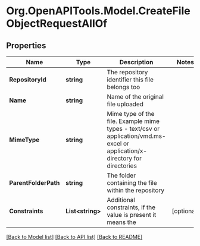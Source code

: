 
# Org.OpenAPITools.Model.CreateFileObjectRequestAllOf

## Properties

Name | Type | Description | Notes
------------ | ------------- | ------------- | -------------
**RepositoryId** | **string** | The repository identifier this file belongs too | 
**Name** | **string** | Name of the original file uploaded | 
**MimeType** | **string** | Mime type of the file. Example mime types - text/csv or application/vmd.ms-excel or application/x-directory for directories | 
**ParentFolderPath** | **string** | The folder containing the file within the repository | 
**Constraints** | **List&lt;string&gt;** | Additional constraints, if the value is present it means the | [optional] 

[[Back to Model list]](../README.md#documentation-for-models)
[[Back to API list]](../README.md#documentation-for-api-endpoints)
[[Back to README]](../README.md)

